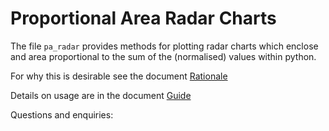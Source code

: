 # Proportional Area Radar Charts
The file `pa_radar` provides methods for plotting radar charts which enclose and area proportional to the sum of the (normalised) values within python.

For why this is desirable see the document [Rationale](Rationale.md)

Details on usage are in the document [Guide](Guide.md)

Questions and enquiries: 
